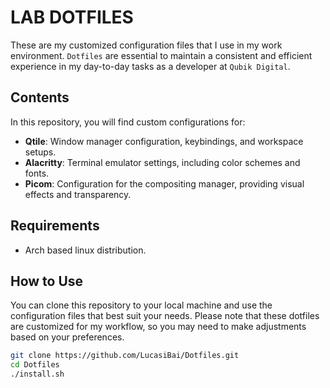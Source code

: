 # LAB DOTFILES

These are my customized configuration files that I use in my work environment. `Dotfiles` are essential to maintain a consistent and efficient experience in my day-to-day tasks as a developer at `Qubik Digital`.

## Contents

In this repository, you will find custom configurations for:

- **Qtile**: Window manager configuration, keybindings, and workspace setups.
- **Alacritty**: Terminal emulator settings, including color schemes and fonts.
- **Picom**: Configuration for the compositing manager, providing visual effects and transparency.

## Requirements
- Arch based linux distribution.

## How to Use

You can clone this repository to your local machine and use the configuration files that best suit your needs. Please note that these dotfiles are customized for my workflow, so you may need to make adjustments based on your preferences.

```bash
git clone https://github.com/LucasiBai/Dotfiles.git
cd Dotfiles
./install.sh
```
